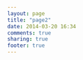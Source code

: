 ```yaml
---
layout: page
title: "page2"
date: 2014-03-20 16:34
comments: true
sharing: true
footer: true
---
```

